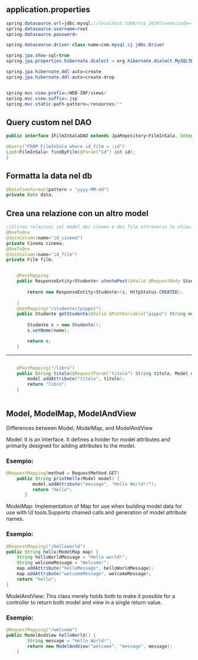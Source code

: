 ## application.properties

```java
spring.datasource.url=jdbc:mysql://localhost:3306/tss_2019?useUnicode=true&useJDBCCompliantTimezoneShift=true&useLegacyDatetimeCode=false&serverTimezone=UTC
spring.datasource.username=root
spring.datasource.password=

spring.datasource.driver-class-name=com.mysql.cj.jdbc.Driver

spring.jpa.show-sql=true
spring.jpa.properties.hibernate.dialect = org.hibernate.dialect.MySQL5Dialect

spring.jpa.hibernate.ddl-auto=create
spring.jpa.hibernate.ddl-auto=create-drop


spring.mvc.view.prefix=/WEB-INF/views/
spring.mvc.view.suffix=.jsp
spring.mvc.static-path-pattern=/resources/**
```

## Query custom nel DAO
```java
public interface IFilmInSalaDAO extends JpaRepository<FilmInSala, Integer> {

@Query("FROM FilmInSala where id_film = :id")
List<FilmInSala> findByFilm(@Param("id") int id);
}
```

## Formatta la data nel db
```java
@DateTimeFormat(pattern = "yyyy-MM-dd")
private Date data; 
```

## Crea una relazione con un altro model
```java
//2)creo relazioni col model dei cinema e dei film attraverso le chiavi esterne
@OneToOne
@JoinColumn(name="id_cinema") 
private Cinema cinema;
@OneToOne
@JoinColumn(name="id_film") 
private Film film;


	@PostMapping
	public ResponseEntity<Studente> utentePost(@Valid @RequestBody Studente s){
		
		return new ResponseEntity<Studente>(s, HttpStatus.CREATED);
		
	}
	@GetMapping("/studente/{pippo}")
	public Studente getStudente(@Valid @PathVariable("pippo") String nome) {
		
		Studente s = new Studente();
		s.setNome(nome);

		return s;
	}
```

---
```java

	@PostMapping("/libro")
	public String titolo(@RequestParam("titolo") String titolo, Model model) {
		model.addAttribute("titolo", titolo);
		return "libro";
	}
	
```


## Model, ModelMap, ModelAndView



Differences between Model, ModelMap, and ModelAndView

Model: It is an Interface. It defines a holder for model attributes and primarily designed for adding attributes to the model.

### Esempio:

```java
@RequestMapping(method = RequestMethod.GET)
    public String printHello(Model model) {
          model.addAttribute("message", "Hello World!!");
          return "hello";
       }
```

ModelMap: Implementation of Map for use when building model data for use with UI tools.Supports chained calls and generation of model attribute names.

### Esempio:

```java
@RequestMapping("/helloworld")
public String hello(ModelMap map) {
    String helloWorldMessage = "Hello world!";
    String welcomeMessage = "Welcome!";
    map.addAttribute("helloMessage", helloWorldMessage);
    map.addAttribute("welcomeMessage", welcomeMessage);
    return "hello";
}
```

ModelAndView: This class merely holds both to make it possible for a controller to return both model and view in a single return value.

### Esempio:

```java
@RequestMapping("/welcome")
public ModelAndView helloWorld() {
        String message = "Hello World!";
        return new ModelAndView("welcome", "message", message);
    }
```

